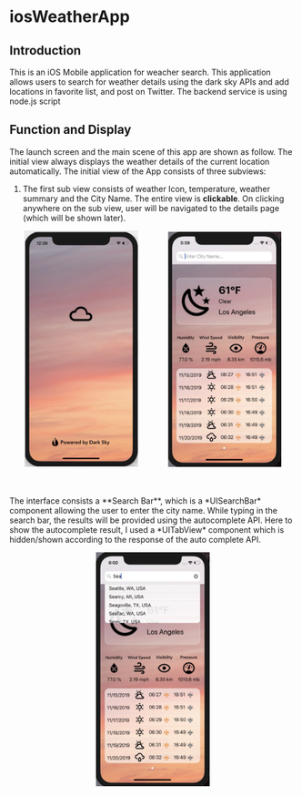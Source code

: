 # iosWeatherApp

## Introduction
This is an iOS Mobile application for weacher search. This application allows users to 
search for weather details using the dark sky APIs and add locations in favorite list, 
and post on Twitter. The backend service is using node.js script

## Function and Display
The launch screen and the main scene of this app are shown as follow. The initial view always displays the weather details of the current location automatically.
The initial view of the App consists of three subviews:
1. The first sub view consists of weather Icon, temperature, weather summary and the City Name. The entire view is **clickable**. On clicking anywhere on the sub view, user will be navigated to the details page (which will be shown later). 
<p align="center">
  <img src="images/1.1.png" width="200"/>
  &nbsp &nbsp &nbsp &nbsp &nbsp &nbsp
  <img src="images/1.png" width="200"/>
</p> 
<br/>
<br/>
The interface consists a **Search Bar**, which is a *UISearchBar* component allowing the user to enter the city name. While typing in the search bar, the results will be provided using the autocomplete API. Here to show the autocomplete result, I used a *UITabView* component which is hidden/shown according to the response of the auto complete API.
<p align="center">
  <img src="images/2.png" width="200"/>
</p>
